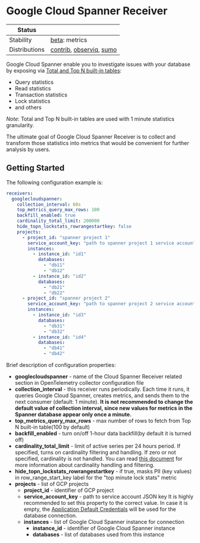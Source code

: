 # Google Cloud Spanner Receiver

<!-- status autogenerated section -->
| Status        |           |
| ------------- |-----------|
| Stability     | [beta]: metrics   |
| Distributions | [contrib], [observiq], [sumo] |

[beta]: https://github.com/open-telemetry/opentelemetry-collector#beta
[contrib]: https://github.com/open-telemetry/opentelemetry-collector-releases/tree/main/distributions/otelcol-contrib
[observiq]: https://github.com/observIQ/observiq-otel-collector
[sumo]: https://github.com/SumoLogic/sumologic-otel-collector
<!-- end autogenerated section -->

Google Cloud Spanner enable you to investigate issues with your database
by exposing via [Total and Top N built-in tables](https://cloud.google.com/spanner/docs/introspection):
- Query statistics
- Read statistics
- Transaction statistics
- Lock statistics
- and others

_Note_: Total and Top N built-in tables are used with 1 minute statistics granularity.

The ultimate goal of Google Cloud Spanner Receiver is to collect and transform those statistics into metrics
that would be convenient for further analysis by users.

## Getting Started

The following configuration example is:

```yaml
receivers:
  googlecloudspanner:
    collection_interval: 60s
    top_metrics_query_max_rows: 100
    backfill_enabled: true
    cardinality_total_limit: 200000
    hide_topn_lockstats_rowrangestartkey: false
    projects:
      - project_id: "spanner project 1"
        service_account_key: "path to spanner project 1 service account json key"
        instances:
          - instance_id: "id1"
            databases:
              - "db11"
              - "db12"
          - instance_id: "id2"
            databases:
              - "db21"
              - "db22"
      - project_id: "spanner project 2"
        service_account_key: "path to spanner project 2 service account json key"
        instances:
          - instance_id: "id3"
            databases:
              - "db31"
              - "db32"
          - instance_id: "id4"
            databases:
              - "db41"
              - "db42"
```

Brief description of configuration properties:
- **googlecloudspanner** - name of the Cloud Spanner Receiver related section in OpenTelemetry collector configuration file
- **collection_interval** - this receiver runs periodically. Each time it runs, it queries Google Cloud Spanner, creates metrics, and sends them to the next consumer (default: 1 minute). **It is not recommended to change the default value of collection interval, since new values for metrics in the Spanner database appear only once a minute.**
- **top_metrics_query_max_rows** - max number of rows to fetch from Top N built-in table(100 by default)
- **backfill_enabled** - turn on/off 1-hour data backfill(by default it is turned off)
- **cardinality_total_limit** - limit of active series per 24 hours period. If specified, turns on cardinality filtering and handling. If zero or not specified, cardinality is not handled. You can read [this document](cardinality.md) for more information about cardinality handling and filtering.
- **hide_topn_lockstats_rowrangestartkey** - if true, masks PII (key values) in row_range_start_key label for the "top minute lock stats" metric
- **projects** - list of GCP projects
    - **project_id** - identifier of GCP project
    - **service_account_key** - path to service account JSON key It is highly recommended to set this property to the correct value. In case it is empty, the [Application Default Credentials](https://google.aip.dev/auth/4110) will be used for the database connection.
    - **instances** - list of Google Cloud Spanner instance for connection
        - **instance_id** - identifier of Google Cloud Spanner instance
        - **databases** - list of databases used from this instance

